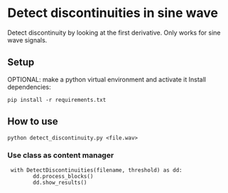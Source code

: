 # Detect discontinuities in sine wave
Detect discontinuity by looking at the first derivative. Only works for sine wave signals.

## Setup
OPTIONAL: make a python virtual environment and activate it
Install dependencies:
```
pip install -r requirements.txt
```

## How to use
```
python detect_discontinuity.py <file.wav>
```


### Use class as content manager
```
 with DetectDiscontinuities(filename, threshold) as dd:
        dd.process_blocks()
        dd.show_results()
```

